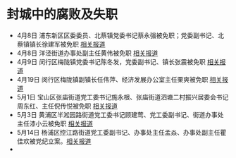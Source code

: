 # 封城中的腐败及失职

- 4月8日 浦东新区区委委员、北蔡镇党委书记蔡永强被免职；党委副书记、北蔡镇镇长徐建军被免职 [相关报道](http://fanfu.people.com.cn/n1/2022/0408/c64371-32394775.html)
- 4月8日 洋泾街道办事处副主任黄伟被免职 [相关报道](http://fanfu.people.com.cn/n1/2022/0408/c64371-32394775.html)
- 4月9日 闵行区梅陇镇党委书记陈冬发，党委副书记、镇长张震被免职 [相关报道](https://www.sohu.com/a/536607040_267106)
- 4月19日 闵行区梅陇镇副镇长任伟萍、经济发展办公室主任栗爽被免职 [相关报道](http://www.chinapeace.gov.cn/chinapeace/c100007/2022-04/19/content_12618061.shtml)
- 5月1日 宝山区张庙街道党工委书记施永根、张庙街道泗塘二村振兴居委会书记周东红、主任倪传悦被免职 [相关报道](https://www.sohu.com/a/542998108_260616)
- 5月3日 黄浦区半淞园路街道党工委书记顾建莺、党工委副书记、街道办事处主任漆小云被免职 [相关报道](https://www.zaobao.com.sg/realtime/china/story20220503-1268884)
- 5月14日 杨浦区控江路街道党工委副书记、办事处主任孟焱、办事处副主任瞿佳欢被党纪立案。[相关报道](https://m.bjnews.com.cn/detail/165252438714331.html)
- 
